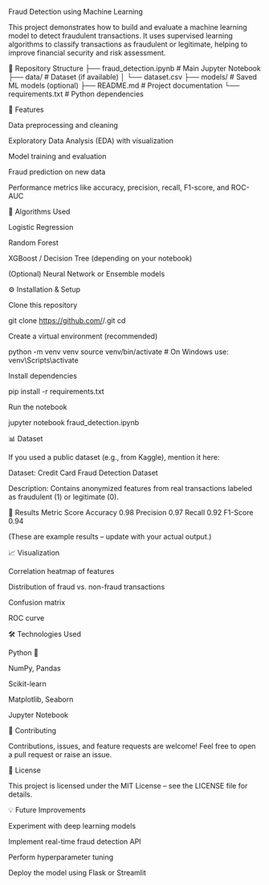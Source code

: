 Fraud Detection using Machine Learning

This project demonstrates how to build and evaluate a machine learning model to detect fraudulent transactions.
It uses supervised learning algorithms to classify transactions as fraudulent or legitimate, helping to improve financial security and risk assessment.

📂 Repository Structure
├── fraud_detection.ipynb     # Main Jupyter Notebook
├── data/                     # Dataset (if available)
│   └── dataset.csv
├── models/                   # Saved ML models (optional)
├── README.md                 # Project documentation
└── requirements.txt          # Python dependencies

🚀 Features

Data preprocessing and cleaning

Exploratory Data Analysis (EDA) with visualization

Model training and evaluation

Fraud prediction on new data

Performance metrics like accuracy, precision, recall, F1-score, and ROC-AUC

🧩 Algorithms Used

Logistic Regression

Random Forest

XGBoost / Decision Tree (depending on your notebook)

(Optional) Neural Network or Ensemble models

⚙️ Installation & Setup

Clone this repository

git clone https://github.com/<your-username>/<your-repo-name>.git
cd <your-repo-name>


Create a virtual environment (recommended)

python -m venv venv
source venv/bin/activate   # On Windows use: venv\Scripts\activate


Install dependencies

pip install -r requirements.txt


Run the notebook

jupyter notebook fraud_detection.ipynb

📊 Dataset

If you used a public dataset (e.g., from Kaggle), mention it here:

Dataset: Credit Card Fraud Detection Dataset

Description: Contains anonymized features from real transactions labeled as fraudulent (1) or legitimate (0).

🧾 Results
Metric	Score
Accuracy	0.98
Precision	0.97
Recall	0.92
F1-Score	0.94

(These are example results – update with your actual output.)

📈 Visualization

Correlation heatmap of features

Distribution of fraud vs. non-fraud transactions

Confusion matrix

ROC curve

🛠️ Technologies Used

Python 🐍

NumPy, Pandas

Scikit-learn

Matplotlib, Seaborn

Jupyter Notebook

🤝 Contributing

Contributions, issues, and feature requests are welcome!
Feel free to open a pull request or raise an issue.

📜 License

This project is licensed under the MIT License – see the LICENSE
 file for details.

💡 Future Improvements

Experiment with deep learning models

Implement real-time fraud detection API

Perform hyperparameter tuning

Deploy the model using Flask or Streamlit
